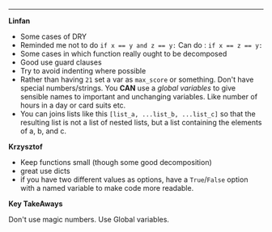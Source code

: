 ___


__Linfan__

- Some cases of DRY
- Reminded me not to do
	`if x == y and z == y:`
	Can do :
	`if x == z == y:`
- Some cases in which function really ought to be decomposed
- Good use guard clauses
- Try to avoid indenting where possible
- Rather than having `21` set a var as `max_score` or something.
	 Don't have special numbers/strings.
	 You __CAN__ use a _global variables_ to give sensible names to important and unchanging
	 variables. Like number of hours in a day or card suits etc.
- You can joins lists like this `[list_a, ...list_b, ...list_c]` so that the resulting list is not a list of nested lists, but a list containing the elements of a, b, and c.


__Krzysztof__

- Keep functions small (though some good decomposition)
- great use dicts
- if you have two different values as options, have a `True`/`False` option with a named variable to make code more readable.


__Key TakeAways__

Don't use magic numbers. Use Global variables.
